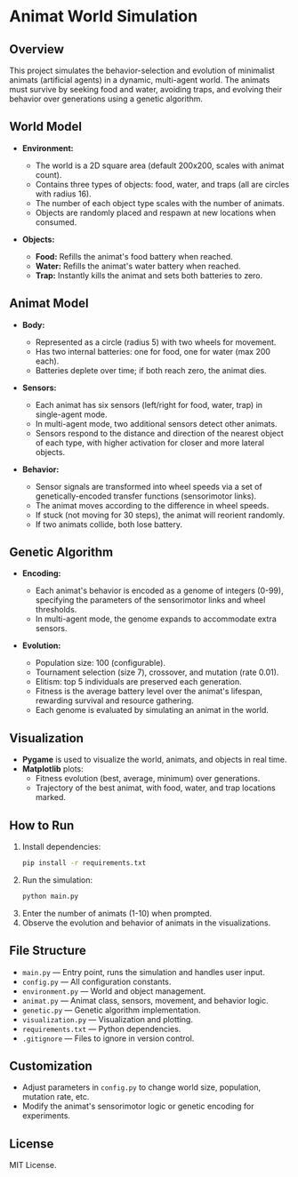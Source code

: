 # Animat World Simulation

## Overview
This project simulates the behavior-selection and evolution of minimalist animats (artificial agents) in a dynamic, multi-agent world. The animats must survive by seeking food and water, avoiding traps, and evolving their behavior over generations using a genetic algorithm.

## World Model
- **Environment:**
  - The world is a 2D square area (default 200x200, scales with animat count).
  - Contains three types of objects: food, water, and traps (all are circles with radius 16).
  - The number of each object type scales with the number of animats.
  - Objects are randomly placed and respawn at new locations when consumed.

- **Objects:**
  - **Food:** Refills the animat's food battery when reached.
  - **Water:** Refills the animat's water battery when reached.
  - **Trap:** Instantly kills the animat and sets both batteries to zero.

## Animat Model
- **Body:**
  - Represented as a circle (radius 5) with two wheels for movement.
  - Has two internal batteries: one for food, one for water (max 200 each).
  - Batteries deplete over time; if both reach zero, the animat dies.

- **Sensors:**
  - Each animat has six sensors (left/right for food, water, trap) in single-agent mode.
  - In multi-agent mode, two additional sensors detect other animats.
  - Sensors respond to the distance and direction of the nearest object of each type, with higher activation for closer and more lateral objects.

- **Behavior:**
  - Sensor signals are transformed into wheel speeds via a set of genetically-encoded transfer functions (sensorimotor links).
  - The animat moves according to the difference in wheel speeds.
  - If stuck (not moving for 30 steps), the animat will reorient randomly.
  - If two animats collide, both lose battery.

## Genetic Algorithm
- **Encoding:**
  - Each animat's behavior is encoded as a genome of integers (0-99), specifying the parameters of the sensorimotor links and wheel thresholds.
  - In multi-agent mode, the genome expands to accommodate extra sensors.

- **Evolution:**
  - Population size: 100 (configurable).
  - Tournament selection (size 7), crossover, and mutation (rate 0.01).
  - Elitism: top 5 individuals are preserved each generation.
  - Fitness is the average battery level over the animat's lifespan, rewarding survival and resource gathering.
  - Each genome is evaluated by simulating an animat in the world.

## Visualization
- **Pygame** is used to visualize the world, animats, and objects in real time.
- **Matplotlib** plots:
  - Fitness evolution (best, average, minimum) over generations.
  - Trajectory of the best animat, with food, water, and trap locations marked.

## How to Run
1. Install dependencies:
   ```bash
   pip install -r requirements.txt
   ```
2. Run the simulation:
   ```bash
   python main.py
   ```
3. Enter the number of animats (1-10) when prompted.
4. Observe the evolution and behavior of animats in the visualizations.

## File Structure
- `main.py` — Entry point, runs the simulation and handles user input.
- `config.py` — All configuration constants.
- `environment.py` — World and object management.
- `animat.py` — Animat class, sensors, movement, and behavior logic.
- `genetic.py` — Genetic algorithm implementation.
- `visualization.py` — Visualization and plotting.
- `requirements.txt` — Python dependencies.
- `.gitignore` — Files to ignore in version control.

## Customization
- Adjust parameters in `config.py` to change world size, population, mutation rate, etc.
- Modify the animat's sensorimotor logic or genetic encoding for experiments.

## License
MIT License. 
